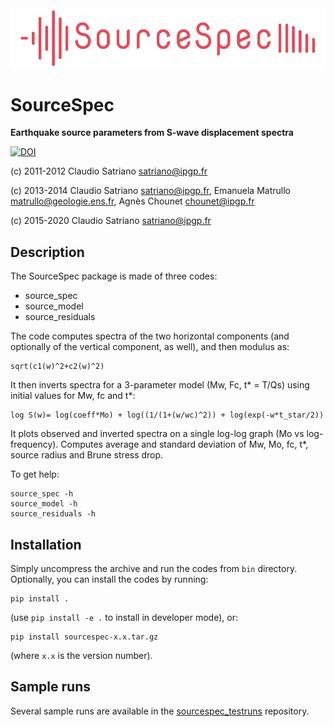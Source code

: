 <img src="logo/SourceSpec_logo.png" width="600">

# SourceSpec
**Earthquake source parameters from S-wave displacement spectra**

[![DOI](https://zenodo.org/badge/DOI/10.5281/zenodo.3688587.svg)](
  https://doi.org/10.5281/zenodo.3688587)

(c) 2011-2012 Claudio Satriano <satriano@ipgp.fr>

(c) 2013-2014 Claudio Satriano <satriano@ipgp.fr>,
              Emanuela Matrullo <matrullo@geologie.ens.fr>,
              Agnès Chounet <chounet@ipgp.fr>

(c) 2015-2020 Claudio Satriano <satriano@ipgp.fr>


## Description
The SourceSpec package is made of three codes:

 - source_spec
 - source_model
 - source_residuals

The code computes spectra of the two horizontal components (and optionally of
the vertical component, as well), and then modulus as:

    sqrt(c1(w)^2+c2(w)^2)

It then inverts spectra for a 3-parameter model (Mw, Fc, t* = T/Qs) using
initial values for Mw, fc and t*:

    log S(w)= log(coeff*Mo) + log((1/(1+(w/wc)^2)) + log(exp(-w*t_star/2))

It plots observed and inverted spectra on a single log-log graph (Mo vs
log-frequency).
Computes average and standard deviation of Mw, Mo, fc, t*, source radius and
Brune stress drop.

To get help:

    source_spec -h
    source_model -h
    source_residuals -h


## Installation
Simply uncompress the archive and run the codes from `bin` directory.
Optionally, you can install the codes by running:

    pip install .

(use `pip install -e .` to install in developer mode), or:

    pip install sourcespec-x.x.tar.gz

(where `x.x` is the version number).


## Sample runs
Several sample runs are available in the
[sourcespec_testruns](https://github.com/SeismicSource/sourcespec_testruns)
repository.
